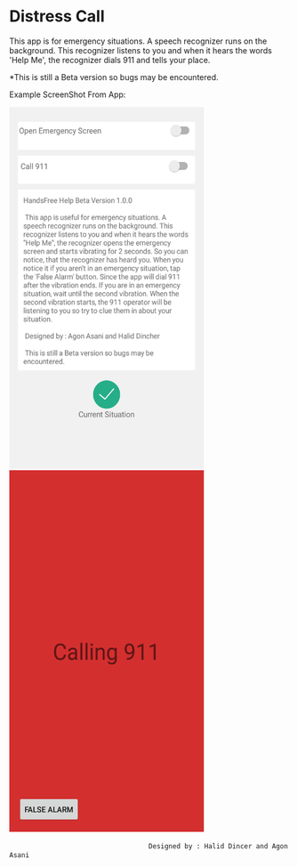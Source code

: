 # Distress Call

This app is for emergency situations.
A speech recognizer runs on the background. This recognizer
listens to you and when it hears the words 'Help Me', the recognizer
dials 911 and tells your place.

*This is still a Beta version so bugs may be encountered.

Example ScreenShot From App:

<img src="https://raw.githubusercontent.com/halitdincer/distresscall/master/Screenshot%20From%20App/Interface_Screen.png" width="350" height="650"><img src="https://raw.githubusercontent.com/halitdincer/distresscall/master/Screenshot%20From%20App/Emergency_Screen.png" width="350" height="650">




                                       Designed by : Halid Dincer and Agon Asani
